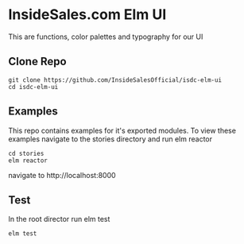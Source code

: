 # InsideSales.com Elm UI
This are functions, color palettes and typography for our UI

## Clone Repo 
```
git clone https://github.com/InsideSalesOfficial/isdc-elm-ui
cd isdc-elm-ui
```

## Examples
This repo contains examples for it's exported modules. To view these examples navigate to the stories directory and run elm reactor
```
cd stories
elm reactor
```
navigate to http://localhost:8000

## Test
In the root director run elm test
```
elm test
```